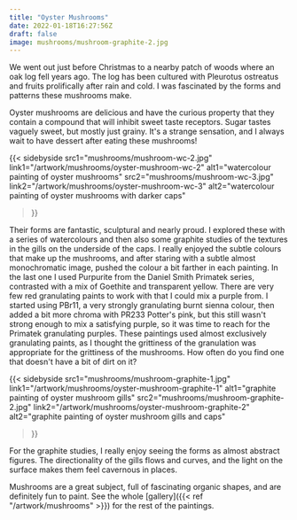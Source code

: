 ```yaml
---
title: "Oyster Mushrooms"
date: 2022-01-18T16:27:56Z
draft: false
image: mushrooms/mushroom-graphite-2.jpg
---
```


We went out just before Christmas to a nearby patch of woods where an oak log fell years ago.  The log has been cultured with Pleurotus ostreatus and fruits prolifically after rain and cold.  I was fascinated by the forms and patterns these mushrooms make. 

Oyster mushrooms are delicious and have the curious property that they contain a compound that will inhibit sweet taste receptors.  Sugar tastes vaguely sweet, but mostly just grainy.  It's a strange sensation, and I always wait to have dessert after eating these mushrooms!

{{< sidebyside 
src1="mushrooms/mushroom-wc-2.jpg" 
link1="/artwork/mushrooms/oyster-mushroom-wc-2" 
alt1="watercolour painting of oyster mushrooms" 
src2="mushrooms/mushroom-wc-3.jpg" 
link2="/artwork/mushrooms/oyster-mushroom-wc-3" 
alt2="watercolour painting of oyster mushrooms with darker caps" 
>}}

Their forms are fantastic, sculptural and nearly proud.  I explored these with a series of watercolours and then also some graphite studies of the textures in the gills on the underside of the caps.  I really enjoyed the subtle colours that make up the mushrooms, and after staring with a subtle almost monochromatic image, pushed the colour a bit farther in each painting.  In the last one I used Purpurite from the Daniel Smith Primatek series, contrasted with a mix of Goethite and transparent yellow.  There are very few red granulating paints to work with that I could mix a purple from.  I started using PBr11, a very strongly granulating burnt sienna colour, then added a bit more chroma with PR233 Potter's pink, but this still wasn't strong enough to mix a satisfying purple, so it was time to reach for the Primatek granulating purples.  These paintings used almost exclusively granulating paints, as I thought the grittiness of the granulation was appropriate for the grittiness of the mushrooms.  How often do you find one that doesn't have a bit of dirt on it?  

{{< sidebyside 
src1="mushrooms/mushroom-graphite-1.jpg" 
link1="/artwork/mushrooms/oyster-mushroom-graphite-1" 
alt1="graphite painting of oyster mushroom gills" 
src2="mushrooms/mushroom-graphite-2.jpg" 
link2="/artwork/mushrooms/oyster-mushroom-graphite-2" 
alt2="graphite painting of oyster mushroom gills and caps"
>}}

For the graphite studies, I really enjoy seeing the forms as almost abstract figures.  The directionality of the gills flows and curves, and the light on the surface makes them feel cavernous in places. 

Mushrooms are a great subject, full of fascinating organic shapes, and are definitely fun to paint. See the whole [gallery]({{< ref "/artwork/mushrooms" >}}) for the rest of the paintings.
